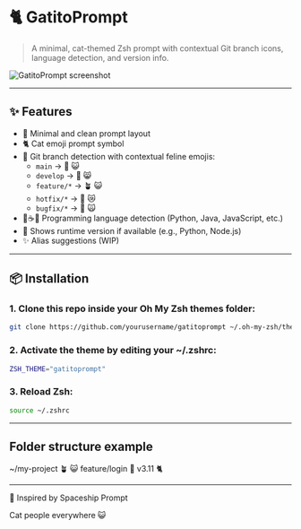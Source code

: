 # 🐈 GatitoPrompt

> A minimal, cat-themed Zsh prompt with contextual Git branch icons, language detection, and version info.

![GatitoPrompt screenshot](https://www.dictionary.com/e/wp-content/uploads/2018/07/cat-emoji-300x300.png)

---

## ✨ Features

- 🐾 Minimal and clean prompt layout
- 🐈 Cat emoji prompt symbol
- 🌿 Git branch detection with contextual feline emojis:
  - `main` → 🌿 😺
  - `develop` → 🌱 😸
  - `feature/*` → 🪴 😺
  - `hotfix/*` → 🍂 😿
  - `bugfix/*` → 🐞 🙀
- 🐍☕📜 Programming language detection (Python, Java, JavaScript, etc.)
- 🧪 Shows runtime version if available (e.g., Python, Node.js)
- ✨ Alias suggestions (WIP)

---

## 📦 Installation

### 1. Clone this repo inside your Oh My Zsh themes folder:

```bash
git clone https://github.com/yourusername/gatitoprompt ~/.oh-my-zsh/themes/gatitoprompt 
````

### 2. Activate the theme by editing your ~/.zshrc:

```bash
ZSH_THEME="gatitoprompt"
````

### 3. Reload Zsh:

```bash
source ~/.zshrc
````

---

## Folder structure example

~/my-project 🪴 😺 feature/login 🐍 v3.11
🐈 

---

💖 Inspired by
Spaceship Prompt

Cat people everywhere 😺